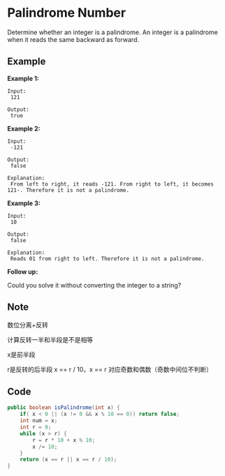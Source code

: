 # Palindrome Number

Determine whether an integer is a palindrome. An integer is a palindrome when it reads the same backward as forward.

## Example

**Example 1:**

```
Input:
 121

Output:
 true
```

**Example 2:**

```
Input:
 -121

Output:
 false

Explanation:
 From left to right, it reads -121. From right to left, it becomes 121-. Therefore it is not a palindrome.
```

**Example 3:**

```
Input:
 10

Output:
 false

Explanation:
 Reads 01 from right to left. Therefore it is not a palindrome.
```

**Follow up:**

Could you solve it without converting the integer to a string?

## Note

数位分离+反转

计算反转一半和半段是不是相等

x是前半段

r是反转的后半段 x == r / 10，x == r 对应奇数和偶数（奇数中间位不判断）

## Code

```java
public boolean isPalindrome(int x) {
    if( x < 0 || (x != 0 && x % 10 == 0)) return false;
    int num = x;
    int r = 0;
    while (x > r) {
        r = r * 10 + x % 10;
        x /= 10;
    }
    return (x == r || x == r / 10);
}
```
